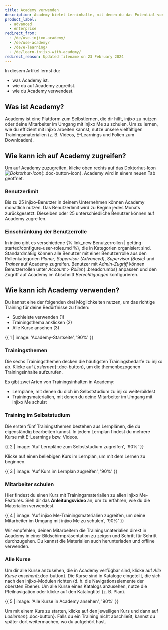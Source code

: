 ```yaml
---
title: Academy verwenden
description: Academy bietet Lerninhalte, mit denen du das Potential von injixo voll ausschöpfen kannst.
product_label:
  - advanced
  - enterprise
redirect_from:
  - /de/use-injixo-academy/
  - /de/use-academy/
  - /de/e-learning/
  - /de/learn-injixo-with-academy/
redirect_reason: Updated filename on 23 February 2024
---
```


In diesem Artikel lernst du:

- was Academy ist.
- wie du auf Academy zugreifst.
- wie du Academy verwendest.

## Was ist Academy?

Academy ist eine Plattform zum Selbstlernen, die dir hilft, injixo zu nutzen oder deine Mitarbeiter im Umgang mit injixo Me zu schulen. Um zu lernen, wie du effizient mit injixo arbeiten kannst, nutze unsere vielfältigen Trainingsmaterialien (z.&nbsp;B. Videos, E-Learnings und Folien zum Downloaden).

## Wie kann ich auf Academy zugreifen?

Um auf Academy zuzugreifen, klicke oben rechts auf das Doktorhut-Icon _![Doktorhut-Icon](/assets/img/common/academic_cap.png)_{:.doc-button-icon}. Academy wird in einem neuen Tab geöffnet.

### Benutzerlimit

Bis zu 25 injixo-Benutzer in deinem Unternehmen können Academy monatlich nutzen. Das Benutzerlimit wird zu Beginn jedes Monats zurückgesetzt. Dieselben oder 25 unterschiedliche Benutzer können auf Academy zugreifen.

### Einschränkung der Benutzerrolle

In injixo gibt es verschiedene {% link_new Benutzerrollen | getting-started/configure-user-roles.md %}, die in Kategorien organisiert sind. Standardmäßig können alle Benutzer mit einer Benutzerrolle aus den Rollenkategorien _Planer_, _Supervisor (Advanced)_, _Supervisor (Basic)_ und _Trainer_ auf Academy zugreifen. Benutzer mit _Admin-Zugriff_ können Benutzerrollen unter _Account > Rollen_{:.breadcrumbs} anpassen und den Zugriff auf Academy im Abschnitt _Berechtigungen_ konfigurieren.

## Wie kann ich Academy verwenden?

Du kannst eine der folgenden drei Möglichkeiten nutzen, um das richtige Training für deine Bedürfnisse zu finden:

- Suchleiste verwenden (1)
- Trainingsthema anklicken (2)
- Alle Kurse ansehen (3)

{{ 1 | image: 'Academy-Startseite', '90%' }}

### Trainingsthemen

Die sechs Trainingsthemen decken die häufigsten Trainingsbedarfe zu injixo ab. Klicke auf _Loslernen_{:.doc-button}, um die themenbezogenen Trainingsinhalte aufzurufen.

Es gibt zwei Arten von Trainingsinhalten in Academy:

- Lernpläne, mit denen du dich im Selbststudium zu injixo weiterbildest
- Trainingsmaterialien, mit denen du deine Mitarbeiter im Umgang mit injixo Me schulst

### Training im Selbststudium

Die ersten fünf Trainingsthemen bestehen aus Lernplänen, die du eigenständig bearbeiten kannst. In jedem Lernplan findest du mehrere Kurse mit E-Learnings bzw. Videos.

{{ 2 | image: 'Auf Lernpläne zum Selbststudium zugreifen', '90%' }}

Klicke auf einen beliebigen Kurs im Lernplan, um mit dem Lernen zu beginnen.

{{ 3 | image: 'Auf Kurs im Lernplan zugreifen', '90%' }}

### Mitarbeiter schulen

Hier findest du einen Kurs mit Trainingsmaterialien zu allen injixo Me-Features. Sieh dir das **Anleitungsvideo** an, um zu erfahren, wie du die Materialien verwendest.

{{ 4 | image: 'Auf injixo Me-Trainingsmaterialien zugreifen, um deine Mitarbeiter im Umgang mit injixo Me zu schulen', '90%' }}

Wir empfehlen, deinen Mitarbeitern die Trainingsmaterialien direkt in Academy in einer Bildschirmpräsentation zu zeigen und Schritt für Schritt durchzugehen. Du kannst die Materialien auch herunterladen und offline verwenden.

### Alle Kurse

Um dir alle Kurse anzusehen, die in Academy verfügbar sind, klicke auf _Alle Kurse ansehen_{:.doc-button}. Die Kurse sind in Kataloge eingeteilt, die sich nach den injixo-Modulen richten (d.&nbsp;h. die Navigationselemente der obersten Ebene). Um alle Kurse eines Katalogs anzusehen, nutze die Pfeilnavigation oder klicke auf den Katalogtitel (z.&nbsp;B. Plan).

{{ 5 | image: 'Alle Kurse in Academy ansehen', '90%' }}

Um mit einem Kurs zu starten, klicke auf den jeweiligen Kurs und dann auf _Loslernen_{:.doc-button}. Falls du ein Training nicht abschließt, kannst du später dort weitermachen, wo du aufgehört hast.
